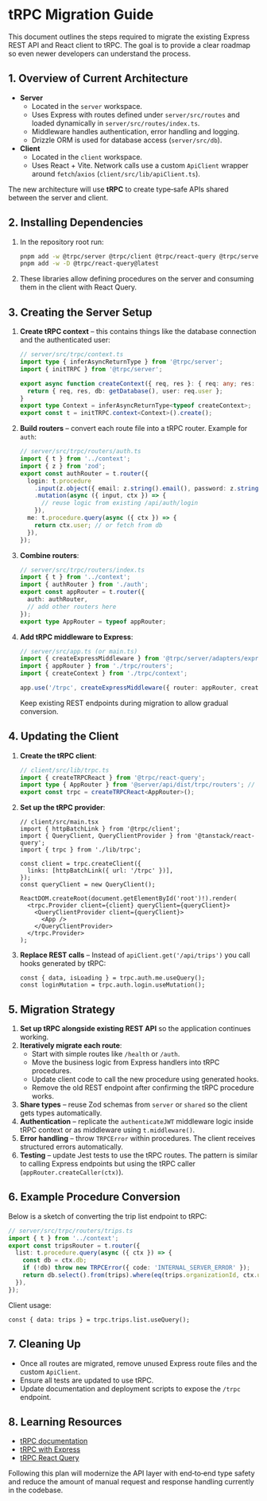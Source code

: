 # tRPC Migration Guide

This document outlines the steps required to migrate the existing Express REST API and React client to tRPC. The goal is to provide a clear roadmap so even newer developers can understand the process.

## 1. Overview of Current Architecture

- **Server**
  - Located in the `server` workspace.
  - Uses Express with routes defined under `server/src/routes` and loaded dynamically in `server/src/routes/index.ts`.
  - Middleware handles authentication, error handling and logging.
  - Drizzle ORM is used for database access (`server/src/db`).
- **Client**
  - Located in the `client` workspace.
  - Uses React + Vite. Network calls use a custom `ApiClient` wrapper around `fetch`/`axios` (`client/src/lib/apiClient.ts`).

The new architecture will use **tRPC** to create type‑safe APIs shared between the server and client.

## 2. Installing Dependencies

1. In the repository root run:
   ```bash
   pnpm add -w @trpc/server @trpc/client @trpc/react-query @trpc/server/adapters/express zod
   pnpm add -w -D @trpc/react-query@latest
   ```
2. These libraries allow defining procedures on the server and consuming them in the client with React Query.

## 3. Creating the Server Setup

1. **Create tRPC context** – this contains things like the database connection and the authenticated user:
   ```ts
   // server/src/trpc/context.ts
   import type { inferAsyncReturnType } from '@trpc/server';
   import { initTRPC } from '@trpc/server';

   export async function createContext({ req, res }: { req: any; res: any }) {
     return { req, res, db: getDatabase(), user: req.user };
   }
   export type Context = inferAsyncReturnType<typeof createContext>;
   export const t = initTRPC.context<Context>().create();
   ```
2. **Build routers** – convert each route file into a tRPC router. Example for `auth`:
   ```ts
   // server/src/trpc/routers/auth.ts
   import { t } from '../context';
   import { z } from 'zod';
   export const authRouter = t.router({
     login: t.procedure
       .input(z.object({ email: z.string().email(), password: z.string().min(6) }))
       .mutation(async ({ input, ctx }) => {
         // reuse logic from existing /api/auth/login
       }),
     me: t.procedure.query(async ({ ctx }) => {
       return ctx.user; // or fetch from db
     }),
   });
   ```
3. **Combine routers**:
   ```ts
   // server/src/trpc/routers/index.ts
   import { t } from '../context';
   import { authRouter } from './auth';
   export const appRouter = t.router({
     auth: authRouter,
     // add other routers here
   });
   export type AppRouter = typeof appRouter;
   ```
4. **Add tRPC middleware to Express**:
   ```ts
   // server/src/app.ts (or main.ts)
   import { createExpressMiddleware } from '@trpc/server/adapters/express';
   import { appRouter } from './trpc/routers';
   import { createContext } from './trpc/context';

   app.use('/trpc', createExpressMiddleware({ router: appRouter, createContext }));
   ```
   Keep existing REST endpoints during migration to allow gradual conversion.

## 4. Updating the Client

1. **Create the tRPC client**:
   ```ts
   // client/src/lib/trpc.ts
   import { createTRPCReact } from '@trpc/react-query';
   import type { AppRouter } from '@server/api/dist/trpc/routers'; // adjust path
   export const trpc = createTRPCReact<AppRouter>();
   ```
2. **Set up the tRPC provider**:
   ```tsx
   // client/src/main.tsx
   import { httpBatchLink } from '@trpc/client';
   import { QueryClient, QueryClientProvider } from '@tanstack/react-query';
   import { trpc } from './lib/trpc';

   const client = trpc.createClient({
     links: [httpBatchLink({ url: '/trpc' })],
   });
   const queryClient = new QueryClient();

   ReactDOM.createRoot(document.getElementById('root')!).render(
     <trpc.Provider client={client} queryClient={queryClient}>
       <QueryClientProvider client={queryClient}>
         <App />
       </QueryClientProvider>
     </trpc.Provider>
   );
   ```
3. **Replace REST calls** – Instead of `apiClient.get('/api/trips')` you call hooks generated by tRPC:
   ```tsx
   const { data, isLoading } = trpc.auth.me.useQuery();
   const loginMutation = trpc.auth.login.useMutation();
   ```

## 5. Migration Strategy

1. **Set up tRPC alongside existing REST API** so the application continues working.
2. **Iteratively migrate each route**:
   - Start with simple routes like `/health` or `/auth`.
   - Move the business logic from Express handlers into tRPC procedures.
   - Update client code to call the new procedure using generated hooks.
   - Remove the old REST endpoint after confirming the tRPC procedure works.
3. **Share types** – reuse Zod schemas from `server` or `shared` so the client gets types automatically.
4. **Authentication** – replicate the `authenticateJWT` middleware logic inside tRPC context or as middleware using `t.middleware()`.
5. **Error handling** – throw `TRPCError` within procedures. The client receives structured errors automatically.
6. **Testing** – update Jest tests to use the tRPC routes. The pattern is similar to calling Express endpoints but using the tRPC caller (`appRouter.createCaller(ctx)`).

## 6. Example Procedure Conversion

Below is a sketch of converting the trip list endpoint to tRPC:
```ts
// server/src/trpc/routers/trips.ts
import { t } from '../context';
export const tripsRouter = t.router({
  list: t.procedure.query(async ({ ctx }) => {
    const db = ctx.db;
    if (!db) throw new TRPCError({ code: 'INTERNAL_SERVER_ERROR' });
    return db.select().from(trips).where(eq(trips.organizationId, ctx.user.organizationId));
  }),
});
```
Client usage:
```tsx
const { data: trips } = trpc.trips.list.useQuery();
```

## 7. Cleaning Up

- Once all routes are migrated, remove unused Express route files and the custom `ApiClient`.
- Ensure all tests are updated to use tRPC.
- Update documentation and deployment scripts to expose the `/trpc` endpoint.

## 8. Learning Resources

- [tRPC documentation](https://trpc.io/docs)
- [tRPC with Express](https://trpc.io/docs/server/adapters/express)
- [tRPC React Query](https://trpc.io/docs/react)

Following this plan will modernize the API layer with end‑to‑end type safety and reduce the amount of manual request and response handling currently in the codebase.
